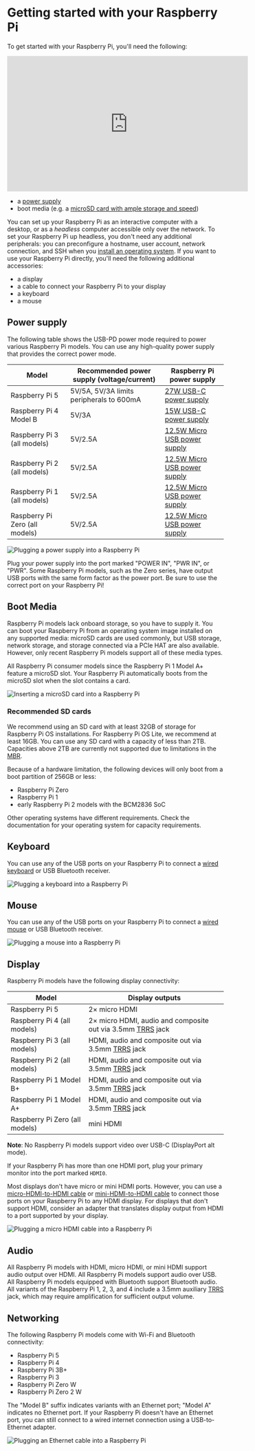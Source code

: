 # Getting started with your Raspberry Pi

To get started with your Raspberry Pi, you'll need the following:
<iframe width="560" height="315" src="https://www.youtube.com/embed/CQtliTJ41ZE" frameborder="0" allowfullscreen></iframe>

- a [power supply](raspberry-pi.adoc#power-supply)
- boot media (e.g. a [microSD card with ample storage and speed](getting-started.adoc#recommended-sd-cards))

You can set up your Raspberry Pi as an interactive computer with a desktop, or as a _headless_ computer accessible only over the network. To set your Raspberry Pi up headless, you don't need any additional peripherals: you can preconfigure a hostname, user account, network connection, and SSH when you [install an operating system](getting-started.adoc#installing-the-operating-system). If you want to use your Raspberry Pi directly, you'll need the following additional accessories:

- a display
- a cable to connect your Raspberry Pi to your display
- a keyboard
- a mouse

## Power supply

The following table shows the USB-PD power mode required to power various Raspberry Pi models. You can use any high-quality power supply that provides the correct power mode.

| Model | Recommended power supply (voltage/current) | Raspberry Pi power supply |
|-------|---------------------------------------------|----------------------------|
| Raspberry Pi 5 | 5V/5A, 5V/3A limits peripherals to 600mA | [27W USB-C power supply](https://www.raspberrypi.com/products/27w-power-supply/) |
| Raspberry Pi 4 Model B | 5V/3A | [15W USB-C power supply](https://www.raspberrypi.com/products/type-c-power-supply/) |
| Raspberry Pi 3 (all models) | 5V/2.5A | [12.5W Micro USB power supply](https://www.raspberrypi.com/products/micro-usb-power-supply/) |
| Raspberry Pi 2 (all models) | 5V/2.5A | [12.5W Micro USB power supply](https://www.raspberrypi.com/products/micro-usb-power-supply/) |
| Raspberry Pi 1 (all models) | 5V/2.5A | [12.5W Micro USB power supply](https://www.raspberrypi.com/products/micro-usb-power-supply/) |
| Raspberry Pi Zero (all models) | 5V/2.5A | [12.5W Micro USB power supply](https://www.raspberrypi.com/products/micro-usb-power-supply/) |

![Plugging a power supply into a Raspberry Pi](images/peripherals/cable-power.png)

Plug your power supply into the port marked "POWER IN", "PWR IN", or "PWR". Some Raspberry Pi models, such as the Zero series, have output USB ports with the same form factor as the power port. Be sure to use the correct port on your Raspberry Pi!

## Boot Media

Raspberry Pi models lack onboard storage, so you have to supply it. You can boot your Raspberry Pi from an operating system image installed on any supported media: microSD cards are used commonly, but USB storage, network storage, and storage connected via a PCIe HAT are also available. However, only recent Raspberry Pi models support all of these media types.

All Raspberry Pi consumer models since the Raspberry Pi 1 Model A+ feature a microSD slot. Your Raspberry Pi automatically boots from the microSD slot when the slot contains a card.

![Inserting a microSD card into a Raspberry Pi](images/peripherals/sd-card.png)

### Recommended SD cards

We recommend using an SD card with at least 32GB of storage for Raspberry Pi OS installations. For Raspberry Pi OS Lite, we recommend at least 16GB. You can use any SD card with a capacity of less than 2TB. Capacities above 2TB are currently not supported due to limitations in the [MBR](https://en.wikipedia.org/wiki/Master_boot_record).

Because of a hardware limitation, the following devices will only boot from a boot partition of 256GB or less:

- Raspberry Pi Zero
- Raspberry Pi 1
- early Raspberry Pi 2 models with the BCM2836 SoC

Other operating systems have different requirements. Check the documentation for your operating system for capacity requirements.

## Keyboard

You can use any of the USB ports on your Raspberry Pi to connect a [wired keyboard](https://www.raspberrypi.com/products/raspberry-pi-keyboard-and-hub/) or USB Bluetooth receiver.

![Plugging a keyboard into a Raspberry Pi](images/peripherals/cable-key.png)

## Mouse

You can use any of the USB ports on your Raspberry Pi to connect a [wired mouse](https://www.raspberrypi.com/products/raspberry-pi-mouse/) or USB Bluetooth receiver.

![Plugging a mouse into a Raspberry Pi](images/peripherals/cable-mouse.png)

## Display

Raspberry Pi models have the following display connectivity:

| Model | Display outputs |
|-------|-----------------|
| Raspberry Pi 5 | 2× micro HDMI |
| Raspberry Pi 4 (all models) | 2× micro HDMI, audio and composite out via 3.5mm [TRRS](http://en.wikipedia.org/wiki/Phone_connector_(audio)#TRRS_standards) jack |
| Raspberry Pi 3 (all models) | HDMI, audio and composite out via 3.5mm [TRRS](http://en.wikipedia.org/wiki/Phone_connector_(audio)#TRRS_standards) jack |
| Raspberry Pi 2 (all models) | HDMI, audio and composite out via 3.5mm [TRRS](http://en.wikipedia.org/wiki/Phone_connector_(audio)#TRRS_standards) jack |
| Raspberry Pi 1 Model B+ | HDMI, audio and composite out via 3.5mm [TRRS](http://en.wikipedia.org/wiki/Phone_connector_(audio)#TRRS_standards) jack |
| Raspberry Pi 1 Model A+ | HDMI, audio and composite out via 3.5mm [TRRS](http://en.wikipedia.org/wiki/Phone_connector_(audio)#TRRS_standards) jack |
| Raspberry Pi Zero (all models) | mini HDMI |

**Note**: No Raspberry Pi models support video over USB-C (DisplayPort alt mode).

If your Raspberry Pi has more than one HDMI port, plug your primary monitor into the port marked `HDMI0`.

Most displays don't have micro or mini HDMI ports. However, you can use a [micro-HDMI-to-HDMI cable](https://www.raspberrypi.com/products/micro-hdmi-to-standard-hdmi-a-cable/) or [mini-HDMI-to-HDMI cable](https://www.raspberrypi.com/products/standard-hdmi-a-male-to-mini-hdmi-c-male-cable/) to connect those ports on your Raspberry Pi to any HDMI display. For displays that don't support HDMI, consider an adapter that translates display output from HDMI to a port supported by your display.

![Plugging a micro HDMI cable into a Raspberry Pi](images/peripherals/cable-hdmi.png)

## Audio

All Raspberry Pi models with HDMI, micro HDMI, or mini HDMI support audio output over HDMI. All Raspberry Pi models support audio over USB. All Raspberry Pi models equipped with Bluetooth support Bluetooth audio. All variants of the Raspberry Pi 1, 2, 3, and 4 include a 3.5mm auxiliary [TRRS](http://en.wikipedia.org/wiki/Phone_connector_(audio)#TRRS_standards) jack, which may require amplification for sufficient output volume.

## Networking

The following Raspberry Pi models come with Wi-Fi and Bluetooth connectivity:

- Raspberry Pi 5
- Raspberry Pi 4
- Raspberry Pi 3B+
- Raspberry Pi 3
- Raspberry Pi Zero W
- Raspberry Pi Zero 2 W

The "Model B" suffix indicates variants with an Ethernet port; "Model A" indicates no Ethernet port. If your Raspberry Pi doesn't have an Ethernet port, you can still connect to a wired internet connection using a USB-to-Ethernet adapter.

![Plugging an Ethernet cable into a Raspberry Pi](images/peripherals/cable-net.png)